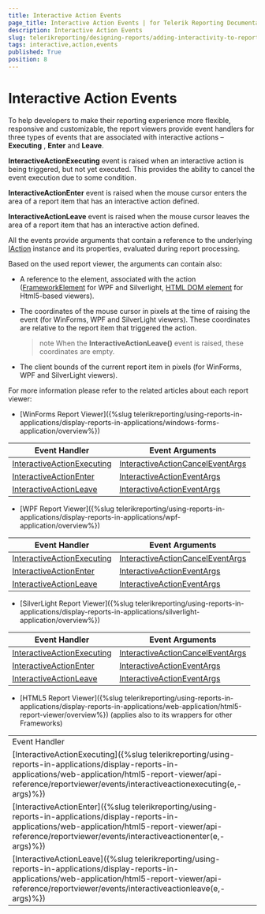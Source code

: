 ```yaml
---
title: Interactive Action Events
page_title: Interactive Action Events | for Telerik Reporting Documentation
description: Interactive Action Events
slug: telerikreporting/designing-reports/adding-interactivity-to-reports/actions/interactive-action-events
tags: interactive,action,events
published: True
position: 8
---
```


# Interactive Action Events

To help developers to make their reporting experience more flexible, responsive and customizable, the report viewers provide event handlers for three types of events that are associated with interactive actions – __Executing__ , __Enter__  and __Leave__.       

__InteractiveActionExecuting__  event is raised when an interactive action is being triggered, but not yet executed. This provides the ability to cancel the event execution due to some condition.       

__InteractiveActionEnter__  event is raised when the mouse cursor enters the area of a report item that has an interactive action defined.       

__InteractiveActionLeave__  event is raised when the mouse cursor leaves the area of a report item that has an interactive action defined.       

All the events provide arguments that contain a reference to the underlying [IAction](/reporting/api/Telerik.Reporting.Processing.IAction)  instance         and its properties, evaluated during report processing.       

Based on the used report viewer, the arguments can contain also:       

* A reference to the element, associated with the action ([FrameworkElement](https://msdn.microsoft.com/en-us/library/system.windows.frameworkelement(v=vs.110).aspx) for WPF and Silverlight, [HTML DOM element](http://www.w3schools.com/js/js_htmldom_elements.asp) for Html5-based viewers).           

* The coordinates of the mouse cursor in pixels at the time of raising the event (for WinForms, WPF and SilverLight viewers). These coordinates are relative to the report item that triggered the action.           

   >note When the  __InteractiveActionLeave()__  event is raised, these coordinates are empty.             

* The client bounds of the current report item in pixels (for WinForms, WPF and SilverLight viewers).           

For more information please refer to the related articles about each report viewer:       

* [WinForms Report Viewer]({%slug telerikreporting/using-reports-in-applications/display-reports-in-applications/windows-forms-application/overview%})


| Event Handler | Event Arguments |
| ------ | ------ |
| [InteractiveActionExecuting](/reporting/api/Telerik.ReportViewer.WinForms.ReportViewerBase#Telerik_ReportViewer_WinForms_ReportViewerBase_InteractiveActionExecuting)| [InteractiveActionCancelEventArgs](/reporting/api/Telerik.ReportViewer.Common.InteractiveActionCancelEventArgs)|
| [InteractiveActionEnter](/reporting/api/Telerik.ReportViewer.WinForms.ReportViewerBase#Telerik_ReportViewer_WinForms_ReportViewerBase_InteractiveActionEnter)| [InteractiveActionEventArgs](/reporting/api/Telerik.ReportViewer.Common.InteractiveActionEventArgs)|
| [InteractiveActionLeave](/reporting/api/Telerik.ReportViewer.WinForms.ReportViewerBase#Telerik_ReportViewer_WinForms_ReportViewerBase_InteractiveActionLeave)| [InteractiveActionEventArgs](/reporting/api/Telerik.ReportViewer.Common.InteractiveActionEventArgs)|




* [WPF Report Viewer]({%slug telerikreporting/using-reports-in-applications/display-reports-in-applications/wpf-application/overview%})


| Event Handler | Event Arguments |
| ------ | ------ |
| [InteractiveActionExecuting](/reporting/api/Telerik.ReportViewer.Wpf.ReportViewer#Telerik_ReportViewer_Wpf_ReportViewer_InteractiveActionExecuting)| [InteractiveActionCancelEventArgs](/reporting/api/Telerik.ReportViewer.Wpf.InteractiveActionCancelEventArgs)|
| [InteractiveActionEnter](/reporting/api/Telerik.ReportViewer.Wpf.ReportViewer#Telerik_ReportViewer_Wpf_ReportViewer_InteractiveActionEnter)| [InteractiveActionEventArgs](/reporting/api/Telerik.ReportViewer.Wpf.InteractiveActionEventArgs)|
| [InteractiveActionLeave](/reporting/api/Telerik.ReportViewer.Wpf.ReportViewer#Telerik_ReportViewer_Wpf_ReportViewer_InteractiveActionLeave)| [InteractiveActionEventArgs](/reporting/api/Telerik.ReportViewer.Wpf.InteractiveActionEventArgs)|




* [SilverLight Report Viewer]({%slug telerikreporting/using-reports-in-applications/display-reports-in-applications/silverlight-application/overview%})


| Event Handler | Event Arguments |
| ------ | ------ |
| [InteractiveActionExecuting](/reporting/api/Telerik.ReportViewer.Silverlight.ReportViewer#Telerik_ReportViewer_Silverlight_ReportViewer_InteractiveActionExecuting)| [InteractiveActionCancelEventArgs](/reporting/api/Telerik.ReportViewer.Silverlight.InteractiveActionCancelEventArgs)|
| [InteractiveActionEnter](/reporting/api/Telerik.ReportViewer.Silverlight.ReportViewer#Telerik_ReportViewer_Silverlight_ReportViewer_InteractiveActionEnter)| [InteractiveActionEventArgs](/reporting/api/Telerik.ReportViewer.Silverlight.InteractiveActionEventArgs)|
| [InteractiveActionLeave](/reporting/api/Telerik.ReportViewer.Silverlight.ReportViewer#Telerik_ReportViewer_Silverlight_ReportViewer_InteractiveActionLeave)| [InteractiveActionEventArgs](/reporting/api/Telerik.ReportViewer.Silverlight.InteractiveActionEventArgs)|




* [HTML5 Report Viewer]({%slug telerikreporting/using-reports-in-applications/display-reports-in-applications/web-application/html5-report-viewer/overview%}) (applies also to its wrappers for other Frameworks)           


|   |   |
| ------ | ------ |
 Event Handler |
| [InteractiveActionExecuting]({%slug telerikreporting/using-reports-in-applications/display-reports-in-applications/web-application/html5-report-viewer/api-reference/reportviewer/events/interactiveactionexecuting(e,-args)%})|
| [InteractiveActionEnter]({%slug telerikreporting/using-reports-in-applications/display-reports-in-applications/web-application/html5-report-viewer/api-reference/reportviewer/events/interactiveactionenter(e,-args)%})|
| [InteractiveActionLeave]({%slug telerikreporting/using-reports-in-applications/display-reports-in-applications/web-application/html5-report-viewer/api-reference/reportviewer/events/interactiveactionleave(e,-args)%})|



